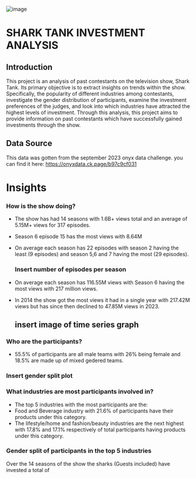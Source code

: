 ![image](https://github.com/0layiw0la/SHARK-TANK-INVESTMENT-ANALYSIS/assets/103042427/dda86362-705d-4c5a-bdd8-85527de61071)

# SHARK TANK INVESTMENT ANALYSIS

## Introduction
This project is an analysis of past contestants on the television show, Shark Tank. Its primary objective is to extract insights on trends within the show. Specifically, the popularity of different industries among contestants, investigate the gender distribution of participants, examine the investment preferences of the judges, and look into which industries have attracted the highest levels of investment. Through this analysis, this project aims to provide information on past contestants which have successfully gained investments through the show.

## Data Source
This data was gotten from the september 2023 onyx data challenge. you can find it here: https://onyxdata.ck.page/b97c9cf031

# Insights

### How is the show doing? 
* The show has had 14 seasons with 1.6B+ views total and an average of 5.15M+ views for 317 episodes.
* Season 6 episode 15 has the most views with 8.64M
* On average each season has 22 episodes with season 2 having the least (9 episodes) and season 5,6 and 7 having the most (29 episodes).
  
  ### Insert number of episodes per season
* On average each season has 116.55M views with Season 6 having the most views with 217 million views.
* In 2014 the show got the most views it had in a single year with 217.42M views but has since then declined to 47.85M views in 2023.
  ## insert image of time series graph 

### Who are the participants?
* 55.5% of participants are all male teams with 26% being female and 18.5% are made up of mixed gedered teams.
 ### Insert gender split plot
 
### What industries are most participants involved in?
* The top 5 industries with the most participants are the:
* Food and Beverage industry with 21.6% of participants have their products under this category.
* The lifestyle/home and fashion/beauty industries are the next highest with 17.8% and 17.1% respectively of total participants having products under this category.

### Gender split of participants in the top 5 industries



Over the 14 seasons of the show the sharks (Guests included) have invested a total of 


